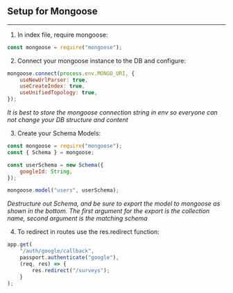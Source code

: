 ## Setup for Mongoose

---

1. In index file, require mongoose:

```javascript
const mongoose = require("mongoose");
```

2. Connect your mongoose instance to the DB and configure:

```javascript
mongoose.connect(process.env.MONGO_URI, {
    useNewUrlParser: true,
    useCreateIndex: true,
    useUnifiedTopology: true,
});
```

_It is best to store the mongoose connection string in env so everyone can not change your DB structure and content_

3. Create your Schema Models:

```javascript
const mongoose = require("mongoose");
const { Schema } = mongoose;

const userSchema = new Schema({
    googleId: String,
});

mongoose.model("users", userSchema);
```

_Destructure out Schema, and be sure to export the model to mongoose as shown in the bottom. The first argument for the export is the collection name, second argument is the matching schema_

4. To redirect in routes use the res.redirect function:

```javascript
app.get(
    "/auth/google/callback",
    passport.authenticate("google"),
    (req, res) => {
        res.redirect("/surveys");
    }
);
```
